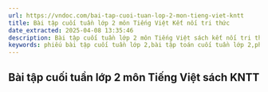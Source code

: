 ```yaml
---
url: https://vndoc.com/bai-tap-cuoi-tuan-lop-2-mon-tieng-viet-kntt
title: Bài tập cuối tuần lớp 2 môn Tiếng Việt Kết nối tri thức
date_extracted: 2025-04-08 13:35:46
description: Bài tập cuối tuần lớp 2 môn Tiếng Việt sách kết nối tri thức được VnDoc biên soạn và đăng tải. Bài tập cuối tuần lớp 2 chia theo từng phiếu, phù hợp với năng lực học của học sinh
keywords: phiếu bài tập cuối tuần lớp 2,bài tập toán cuối tuần lớp 2,phiếu bài tập lớp 2,bài tập cuối tuần lớp 2,phiếu bài tập cuối tuần môn toán lớp 2 bộ kết nối tri thức,bài tập cuối tuần lớp 2 sách kết nối tri thức
---
```


## Bài tập cuối tuần lớp 2 môn Tiếng Việt sách KNTT
